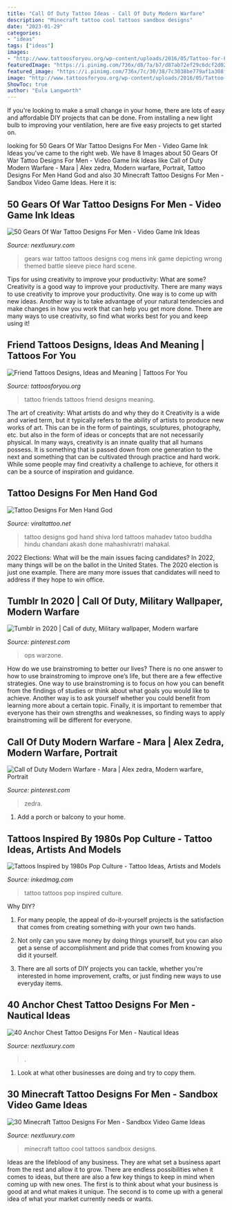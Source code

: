 ```yaml
---
title: "Call Of Duty Tattoo Ideas - Call Of Duty Modern Warfare"
description: "Minecraft tattoo cool tattoos sandbox designs"
date: "2023-01-29"
categories:
- "ideas"
tags: ["ideas"]
images:
- "http://www.tattoosforyou.org/wp-content/uploads/2016/05/Tattoo-for-Friends.jpg"
featuredImage: "https://i.pinimg.com/736x/d8/7a/b7/d87ab72ef29c6dcf2d02391dc33b5f95.jpg"
featured_image: "https://i.pinimg.com/736x/7c/30/38/7c3038be779af1a308f8c7ee686eeb7f.jpg"
image: "http://www.tattoosforyou.org/wp-content/uploads/2016/05/Tattoo-for-Friends.jpg"
ShowToc: true
author: "Eula Langworth"
---
```



If you're looking to make a small change in your home, there are lots of easy and affordable DIY projects that can be done. From installing a new light bulb to improving your ventilation, here are five easy projects to get started on.

	

		
looking for 50 Gears Of War Tattoo Designs For Men - Video Game Ink Ideas you've came to the right web. We have 8 Images about 50 Gears Of War Tattoo Designs For Men - Video Game Ink Ideas like Call of Duty Modern Warfare - Mara | Alex zedra, Modern warfare, Portrait, Tattoo Designs For Men Hand God and also 30 Minecraft Tattoo Designs For Men - Sandbox Video Game Ideas. Here it is:
		
    
## 50 Gears Of War Tattoo Designs For Men - Video Game Ink Ideas

<img loading=lazy src="http://nextluxury.com/wp-content/uploads/gears-of-war-blackwork-mens-leg-calf-tattoos.jpg" onerror="this.onerror=null;this.src='https://tse1.mm.bing.net/th?id=OIP.-wCoOxIVsF13-reg8WXxUgHaHa&amp;pid=15.1';" alt="50 Gears Of War Tattoo Designs For Men - Video Game Ink Ideas">

_Source: nextluxury.com_

>gears war tattoo tattoos designs cog mens ink game depicting wrong themed battle sleeve piece hard scene. 

	

Tips for using creativity to improve your productivity: What are some?
Creativity is a good way to improve your productivity. There are many ways to use creativity to improve your productivity. One way is to come up with new ideas. Another way is to take advantage of your natural tendencies and make changes in how you work that can help you get more done. There are many ways to use creativity, so find what works best for you and keep using it!

    
## Friend Tattoos Designs, Ideas And Meaning | Tattoos For You

<img loading=lazy src="http://www.tattoosforyou.org/wp-content/uploads/2016/05/Tattoo-for-Friends.jpg" onerror="this.onerror=null;this.src='https://tse4.mm.bing.net/th?id=OIP.JWGRe7sW_vz3uHPLbybQ1AHaHa&amp;pid=15.1';" alt="Friend Tattoos Designs, Ideas and Meaning | Tattoos For You">

_Source: tattoosforyou.org_

>tattoo friends tattoos friend designs meaning. 

	

The art of creativity: What artists do and why they do it
Creativity is a wide and varied term, but it typically refers to the ability of artists to produce new works of art. This can be in the form of paintings, sculptures, photography, etc. but also in the form of ideas or concepts that are not necessarily physical. In many ways, creativity is an innate quality that all humans possess. It is something that is passed down from one generation to the next and something that can be cultivated through practice and hard work. While some people may find creativity a challenge to achieve, for others it can be a source of inspiration and guidance.

    
## Tattoo Designs For Men Hand God

<img loading=lazy src="https://i.pinimg.com/originals/b2/98/01/b29801f15f2f51acb0fd76677a9980dd.jpg" onerror="this.onerror=null;this.src='https://tse2.mm.bing.net/th?id=OIP.aVCodeSFogIcq4vgkBW8EQHaLH&amp;pid=15.1';" alt="Tattoo Designs For Men Hand God">

_Source: viraltattoo.net_

>tattoo designs god hand shiva lord tattoos mahadev tatoo buddha hindu chandani akash done mahashivratri mahakal. 

	

2022 Elections: What will be the main issues facing candidates?
In 2022, many things will be on the ballot in the United States. The 2020 election is just one example. There are many more issues that candidates will need to address if they hope to win office.

    
## Tumblr In 2020 | Call Of Duty, Military Wallpaper, Modern Warfare

<img loading=lazy src="https://i.pinimg.com/736x/d8/7a/b7/d87ab72ef29c6dcf2d02391dc33b5f95.jpg" onerror="this.onerror=null;this.src='https://tse2.mm.bing.net/th?id=OIP.H5gSMEiJPYTqJAFzBY602gHaEK&amp;pid=15.1';" alt="Tumblr in 2020 | Call of duty, Military wallpaper, Modern warfare">

_Source: pinterest.com_

>ops warzone. 

	

How do we use brainstroming to better our lives?
There is no one answer to how to use brainstroming to improve one’s life, but there are a few effective strategies. One way to use brainstroming is to focus on how you can benefit from the findings of studies or think about what goals you would like to achieve. Another way is to ask yourself whether you could benefit from learning more about a certain topic. Finally, it is important to remember that everyone has their own strengths and weaknesses, so finding ways to apply brainstroming will be different for everyone.

    
## Call Of Duty Modern Warfare - Mara | Alex Zedra, Modern Warfare, Portrait

<img loading=lazy src="https://i.pinimg.com/736x/7c/30/38/7c3038be779af1a308f8c7ee686eeb7f.jpg" onerror="this.onerror=null;this.src='https://tse3.mm.bing.net/th?id=OIP.W48BAcOHRLhUF6hUjQv4HwHaKJ&amp;pid=15.1';" alt="Call of Duty Modern Warfare - Mara | Alex zedra, Modern warfare, Portrait">

_Source: pinterest.com_

>zedra. 

	

1. Add a porch or balcony to your home.

    
## Tattoos Inspired By 1980s Pop Culture - Tattoo Ideas, Artists And Models

<img loading=lazy src="https://www.inkedmag.com/.image/t_share/MTU5MDMyOTc2NjM5MzM4MjY0/feature.jpg" onerror="this.onerror=null;this.src='https://tse3.mm.bing.net/th?id=OIP.ypZ8CK-anrDarJnl57mA9gHaHa&amp;pid=15.1';" alt="Tattoos Inspired by 1980s Pop Culture - Tattoo Ideas, Artists and Models">

_Source: inkedmag.com_

>tattoo tattoos pop inspired culture. 

	

Why DIY?
1. For many people, the appeal of do-it-yourself projects is the satisfaction that comes from creating something with your own two hands.
2. Not only can you save money by doing things yourself, but you can also get a sense of accomplishment and pride that comes from knowing you did it yourself.

3. There are all sorts of DIY projects you can tackle, whether you're interested in home improvement, crafts, or just finding new ways to use everyday items.

    
## 40 Anchor Chest Tattoo Designs For Men - Nautical Ideas

<img loading=lazy src="https://nextluxury.com/wp-content/uploads/map-with-anchor-guys-chest-tattoos.jpg" onerror="this.onerror=null;this.src='https://tse3.mm.bing.net/th?id=OIP.D42CJMzOO36vmmddDijpHAHaKx&amp;pid=15.1';" alt="40 Anchor Chest Tattoo Designs For Men - Nautical Ideas">

_Source: nextluxury.com_

>. 

	

1. Look at what other businesses are doing and try to copy them.

    
## 30 Minecraft Tattoo Designs For Men - Sandbox Video Game Ideas

<img loading=lazy src="http://nextluxury.com/wp-content/uploads/male-with-cool-minecraft-tattoo-design.jpg" onerror="this.onerror=null;this.src='https://tse3.mm.bing.net/th?id=OIP.CsYpLsQFYv7kbJ7VSkmRMAHaHa&amp;pid=15.1';" alt="30 Minecraft Tattoo Designs For Men - Sandbox Video Game Ideas">

_Source: nextluxury.com_

>minecraft tattoo cool tattoos sandbox designs. 

	

Ideas are the lifeblood of any business. They are what set a business apart from the rest and allow it to grow. There are endless possibilities when it comes to ideas, but there are also a few key things to keep in mind when coming up with new ones. The first is to think about what your business is good at and what makes it unique. The second is to come up with a general idea of what your market currently needs or wants.

